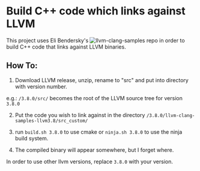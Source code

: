 # Build C++ code which links against LLVM

This project uses Eli Bendersky's ![llvm-clang-samples](https://github.com/eliben/llvm-clang-samples) repo in order to build C++ code that links against LLVM binaries. 

## How To:

1. Download LLVM release, unzip, rename to "src" and put into directory with version number. 

e.g.: ```/3.8.0/src/``` becomes the root of the LLVM source tree for version `3.8.0`

2. Put the code you wish to link against in the directory ```/3.8.0/llvm-clang-samples-llvm3.8/src_custom/```

3. run `build.sh 3.8.0` to use cmake or `ninja.sh 3.8.0` to use the ninja build system.

4. The compiled binary will appear somewhere, but I forget where.

In order to use other llvm versions, replace `3.8.0` with your version.

